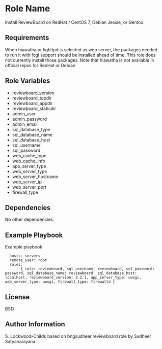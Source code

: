 Role Name
=========

Install ReviewBoard on RedHat / CentOS 7, Debian Jessie, or Gentoo

Requirements
------------

When hiawatha or lighttpd is selected as web server, the packages needed to run it with fcgi support should be installed ahead of time. This role does not currently install those packages. Note that hiawatha is not available in official repos for RedHat or Debian.

Role Variables
--------------

* reviewboard_version
* reviewboard_topdir
* reviewboard_appdir
* reviewboard_staticdir
* admin_user
* admin_password
* admin_email
* sql_database_type
* sql_database_name
* sql_database_host
* sql_username
* sql_password
* web_cache_type
* web_cache_info
* app_server_type
* web_server_type
* web_server_hostname
* web_server_ip
* web_server_port
* firewall_type

Dependencies
------------

No other dependencies.


Example Playbook
----------------

Example playbook

    - hosts: servers
      remote_user: root
      roles:
         - { role: reviewboard, sql_username: reviewboard, sql_password: password, sql_database_name: reviewboard, sql_database_host: localhost, reviewboard_version: 3.2.1, app_server_type: uwsgi, web_server_type: uwsgi, firewall_type: firewalld }

License
-------

BSD

Author Information
------------------

S. Lockwood-Childs
based on bngsudheer.reviewboard role by Sudheer Satyanarayana
